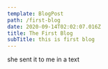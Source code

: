 ```yaml
---
template: BlogPost
path: /first-blog
date: 2020-09-14T02:02:07.016Z
title: The First Blog
subTitle: this is first blog
---
```

she sent it to me in a text

